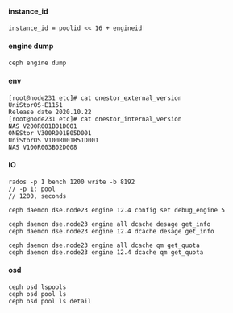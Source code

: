 #### instance_id
```
instance_id = poolid << 16 + engineid
```

#### engine dump
```
ceph engine dump
```

#### env
```
[root@node231 etc]# cat onestor_external_version
UniStorOS-E1151
Release date 2020.10.22
[root@node231 etc]# cat onestor_internal_version
NAS V200R001B01D001
ONEStor V300R001B05D001
UniStorOS V100R001B51D001
NAS V100R003B02D008
```

#### IO

```
rados -p 1 bench 1200 write -b 8192 
// -p 1: pool
// 1200, seconds
```

```
ceph daemon dse.node23 engine 12.4 config set debug_engine 5
```

```
ceph daemon dse.node23 engine all dcache desage get_info
ceph daemon dse.node23 engine 12.4 dcache desage get_info

ceph daemon dse.node23 engine all dcache qm get_quota
ceph daemon dse.node23 engine 12.4 dcache qm get_quota
```

#### osd
```
ceph osd lspools
ceph osd pool ls
ceph osd pool ls detail
```

```
